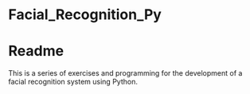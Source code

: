 # Facial_Recognition_Py
# Readme 
This is a series of exercises and programming for the development of a facial recognition system using Python.